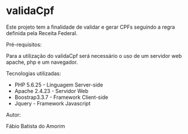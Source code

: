 # validaCpf

Este projeto tem a finalidade de validar e gerar CPFs seguindo a regra definida pela Receita Federal.

Pré-requisitos:

Para a utilização do validaCpf será necessário o uso de um servidor web apache, php e um navegador.

Tecnologias utilizadas:

- PHP 5.6.25 - Linguagem Server-side
- Apache 2.4.23 - Servidor Web
- Boostrap3.3.7 - Framework Client-side
- Jquery - Framework Javascript

Autor:

Fábio Batista do Amorim
